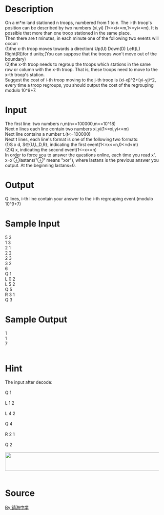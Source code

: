 
# Description

<div class="content"><div>On a m*m land stationed n troops, numbered from 1 to n. The i-th troop&#39;s position can be described by two numbers (xi,yi) (1&lt;=xi&lt;=m,1&lt;=yi&lt;=m). It is possible that more than one troop stationed in the same place.</div>
<div>Then there are t minutes, in each minute one of the following two events will occur:</div>
<div>(1)the x-th troop moves towards a direction( Up(U) Down(D) Left(L) Right(R))for d units;(You can suppose that the troops won&#39;t move out of the boundary)</div>
<div>(2)the x-th troop needs to regroup the troops which stations in the same row or column with the x-th troop. That is, these troops need to move to the x-th troop&#39;s station.</div>
<div>Suggest the cost of i-th troop moving to the j-th troop is (xi-xj)^2+(yi-yj)^2, every time a troop regroups, you should output the cost of the regrouping modulo 10^9+7.</div>
<p></p></div>

# Input

<div class="content"><div>The first line: two numbers n,m(n&lt;=100000,m&lt;=10^18)</div>
<div>Next n lines each line contain two numbers xi,yi(1&lt;=xi,yi&lt;=m)</div>
<div>Next line contains a number t.(t&lt;=100000)</div>
<div>Next t lines, each line&#39;s format is one of the following two formats:</div>
<div>(1)S x d, S∈{U,L,D,R}, indicating the first event(1&lt;=x&lt;=n,0&lt;=d&lt;m)</div>
<div>(2)Q x, indicating the second event(1&lt;=x&lt;=n)</div>
<div>In order to force you to answer the questions online, each time you read x&#39;, x=x&#39;⊕lastans(&#34;⊕&#34; means &#34;xor&#34;), where lastans is the previous answer you output. At the beginning lastans=0. </div>
<p></p></div>

# Output

<div class="content"><div>
<div>Q lines, i-th line contain your answer to the i-th regrouping event.(modulo 10^9+7)</div>
</div>
<p></p></div>

# Sample Input

<div class="content"><span class="sampledata">5 3<br/>
1 3<br/>
2 1<br/>
2 2<br/>
2 3<br/>
3 2<br/>
6<br/>
Q 1<br/>
L 0 2<br/>
L 5 2<br/>
Q 5<br/>
R 3 1<br/>
Q 3</span></div>

# Sample Output

<div class="content"><span class="sampledata">1<br/>
1<br/>
7<br/>
<br/>
</span></div>

# Hint

<div class="content"><p></p><div>The input after decode:</div><br/>
<div>Q 1</div><br/>
<div>L 1 2</div><br/>
<div>L 4 2</div><br/>
<div>Q 4</div><br/>
<div>R 2 1</div><br/>
<div>Q 2</div><br/>
<div><img src="/source/bzoj/3847/img/aHR0cHM6Ly9seWRzeS5jb20vSnVkZ2VPbmxpbmUvdXBsb2FkLzIwMTUwMS9DNTAzLTEwMDgtMS5wbmc=.png" width="707" height="60" alt=""/></div><br/>
<p></p><p></p></div>

# Source

<div class="content"><p><a href="problemset.php?search=By 镇海中学">By 镇海中学</a></p></div>

